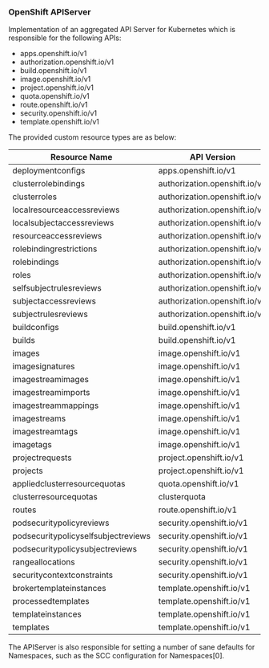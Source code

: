 ### OpenShift APIServer

Implementation of an aggregated API Server for Kubernetes which is responsible for the following APIs:
* apps.openshift.io/v1
* authorization.openshift.io/v1
* build.openshift.io/v1
* image.openshift.io/v1
* project.openshift.io/v1
* quota.openshift.io/v1
* route.openshift.io/v1
* security.openshift.io/v1
* template.openshift.io/v1


The provided custom resource types are as below:

| Resource Name | API Version | Namespaced |
| ------------- | ------------- | ------------- | 
| deploymentconfigs | apps.openshift.io/v1 | true |
| clusterrolebindings | authorization.openshift.io/v1 | false |
| clusterroles | authorization.openshift.io/v1 | false |
| localresourceaccessreviews | authorization.openshift.io/v1 | true |
| localsubjectaccessreviews | authorization.openshift.io/v1 | true |
| resourceaccessreviews | authorization.openshift.io/v1 | false |
| rolebindingrestrictions | authorization.openshift.io/v1 | true |
| rolebindings | authorization.openshift.io/v1 | true |
| roles | authorization.openshift.io/v1 | true |
| selfsubjectrulesreviews | authorization.openshift.io/v1 | true |
| subjectaccessreviews | authorization.openshift.io/v1 | false |
| subjectrulesreviews | authorization.openshift.io/v1 | true |
| buildconfigs | build.openshift.io/v1 | true |
| builds | build.openshift.io/v1 | true |
| images | image.openshift.io/v1 | false |
| imagesignatures | image.openshift.io/v1 | false |
| imagestreamimages | image.openshift.io/v1 | true |
| imagestreamimports | image.openshift.io/v1 | true |
| imagestreammappings | image.openshift.io/v1 | true |
| imagestreams | image.openshift.io/v1 | true |
| imagestreamtags | image.openshift.io/v1 | true |
| imagetags | image.openshift.io/v1 | true |
| projectrequests | project.openshift.io/v1 | false |
| projects | project.openshift.io/v1 | false |
| appliedclusterresourcequotas | quota.openshift.io/v1 | true |
| clusterresourcequotas | clusterquota | quota.openshift.io/v1 | false |
| routes | route.openshift.io/v1 | true |
| podsecuritypolicyreviews | security.openshift.io/v1 | true |
| podsecuritypolicyselfsubjectreviews | security.openshift.io/v1 | true |
| podsecuritypolicysubjectreviews | security.openshift.io/v1 | true |
| rangeallocations | security.openshift.io/v1 | false |
| securitycontextconstraints | security.openshift.io/v1 | false |
| brokertemplateinstances | template.openshift.io/v1 | false |
| processedtemplates | template.openshift.io/v1 | true |
| templateinstances | template.openshift.io/v1 | true |
| templates | template.openshift.io/v1 | true |

The APIServer is also responsible for setting a number of sane defaults for Namespaces, such as the SCC configuration for Namespaces[0].
